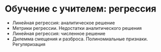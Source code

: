 # Обучение с учителем: регрессия
* Линейная регрессия: аналитическое решение
* Метрики регрессии. Недостатки аналитического решения
* Линейная регрессия: численное решение
* Дилемма смещения и разброса. Полиномиальные признаки. Регуляризация
  
